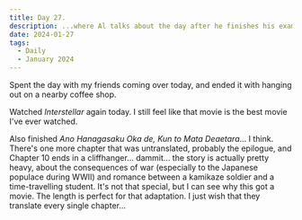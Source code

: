 ```yaml
---
title: Day 27.
description: ...where Al talks about the day after he finishes his exam, where he celebrate with his friends, watching movies, and reading mangas.
date: 2024-01-27
tags: 
  - Daily
  - January 2024
---
```


Spent the day with my friends coming over today, and ended it with hanging out on a nearby coffee shop. 

Watched *Interstellar* again today. I still feel like that movie is the best movie I've ever watched.

Also finished *Ano Hanagasaku Oka de, Kun to Mata Deaetara*... I think. There's one more chapter that was untranslated, probably the epilogue, and Chapter 10 ends in a cliffhanger... dammit... the story is actually pretty heavy, about the consequences of war (especially to the Japanese populace during WWII) and romance between a kamikaze soldier and a time-travelling student. It's not that special, but I can see why this got a movie. The length is perfect for that adaptation. I just wish that they translate every single chapter...

